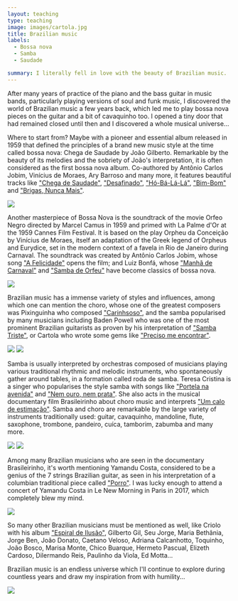 ```yaml
---
layout: teaching
type: teaching
image: images/cartola.jpg
title: Brazilian music
labels:
  - Bossa nova
  - Samba
  - Saudade

summary: I literally fell in love with the beauty of Brazilian music.
---
```


After many years of practice of the piano and the bass guitar in music bands, particularly playing versions of soul and funk music, I discovered the world of Brazilian music a few years back, which led me to play bossa nova pieces on the guitar and a bit of cavaquinho too. I opened a tiny door that had remained closed until then and I discovered a whole musical universe...<br />

Where to start from? Maybe with a pioneer and essential album released in 1959 that defined the principles of a brand new music style at the time called bossa nova: Chega de Saudade by João Gilberto. Remarkable by the beauty of its melodies and the sobriety of João's interpretation, it is often considered as the first bossa nova album. Co-authored by Antônio Carlos Jobim, Vinícius de Moraes, Ary Barroso and many more, it features beautiful tracks like ["Chega de Saudade"](https://www.youtube.com/watch?v=yUuJrpP0Mak), ["Desafinado"](https://www.youtube.com/watch?v=g6w3a2v_50U), ["Hó-Bá-Lá-Lá"](https://www.youtube.com/watch?v=eKy6NJO8GPQ), ["Bim-Bom"](https://www.youtube.com/watch?v=4JVi6iAQpJg) and ["Brigas, Nunca Mais"](https://www.youtube.com/watch?v=MDs0rh3UTgc).

<img class="ui image" src="/images/joao.jpg">

Another masterpiece of Bossa Nova is the soundtrack of the movie Orfeo Negro directed by Marcel Camus in 1959 and primed with La Palme d'Or at the 1959 Cannes Film Festival. It is based on the play Orpheu da Conceição by Vinícius de Moraes, itself an adaptation of the Greek legend of Orpheus and Eurydice, set in the modern context of a favela in Rio de Janeiro during Carnaval. The soundtrack was created by Antônio Carlos Jobim, whose song ["A Felicidade"](https://www.youtube.com/watch?v=izlxyBOpuO4) opens the film; and Luiz Bonfá, whose ["Manhã de Carnaval"](https://www.youtube.com/watch?v=nVkDfnGobmI) and ["Samba de Orfeu"](https://www.youtube.com/watch?v=mnInVmowNu8) have become classics of bossa nova.

<img class="ui image" src="/images/orfeu_negro.jpg">

Brazilian music has a immense variety of styles and influences, among which one can mention the choro, whose one of the greatest composers was Pixinguinha who composed ["Carinhsoso"](https://www.youtube.com/watch?v=8IhqXDQkWpQ), and the samba popularised by many musicians including Baden Powell who was one of the most prominent Brazilian guitarists as proven by his interpretation of ["Samba Triste"](https://www.youtube.com/watch?v=TSUNbvb-DWg), or Cartola who wrote some gems like ["Preciso me encontrar"](https://www.youtube.com/watch?v=fUjOfsoBhMY).

<div class="ui medium images">
<img class="ui image" src="/images/baden.jpg">
<img class="ui image" src="/images/pixinguinha.jpg">
</div>

Samba is usually interpreted by orchestras composed of musicians playing various traditional rhythmic and melodic instruments, who spontaneously gather around tables, in a formation called roda de samba. Teresa Cristina is a singer who popularises the style samba with songs like ["Portela na avenida"](https://www.youtube.com/watch?v=ZmumSvvsAUM) and ["Nem ouro, nem prata"](https://www.youtube.com/watch?v=IXddWFQyIaM). She also acts in the musical documentary film Brasileirinho about choro music and interprets ["Um calo de estimação"](https://www.youtube.com/watch?v=hDlbRo9HECk). Samba and choro are remarkable by the large variety of instruments traditionally used: guitar, cavaquinho, mandoline, flute, saxophone, trombone, pandeiro, cuíca, tamborim, zabumba and many more.

<div class="ui medium images">
<img class="ui image" src="/images/roda.jpg">
<img class="ui image" src="/images/teresa.jpg">
</div>

Among many Brazilian musicians who are seen in the documentary Brasileirinho, it's worth mentioning Yamandu Costa, considered to be a genius of the 7 strings Brazilian guitar, as seen in his interpretation of a columbian traditional piece called ["Porro"](https://www.youtube.com/watch?v=EXeHPUMpM2U). I was lucky enough to attend a concert of Yamandu Costa in Le New Morning in Paris in 2017, which completely blew my mind.

<img class="ui image" src="/images/yamandu.jpg">

So many other Brazilian musicians must be mentioned as well, like Criolo with his album ["Espiral de Ilusão"](https://www.youtube.com/watch?v=JDDxo7lcckI&t=303s), Gilberto Gil, Seu Jorge, Maria Bethânia, Jorge Ben, João Donato, Caetano Veloso, Adriana Calcanhotto, Toquinho, João Bosco, Marisa Monte, Chico Buarque, Hermeto Pascual, Elizeth Cardoso, Dilermando Reis, Paulinho da Viola, Ed Motta...

Brazilian music is an endless universe which I'll continue to explore during countless years and draw my inspiration from with humility...

<div class="one wide column">
  <img class="ui centered medium image" src="/images/cavaquinho.jpg">
</div>
